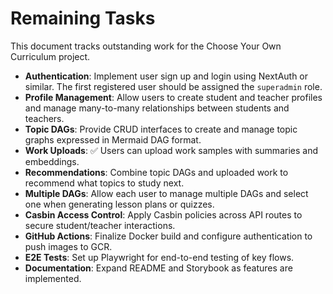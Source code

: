 # Remaining Tasks

This document tracks outstanding work for the Choose Your Own Curriculum project.

- **Authentication**: Implement user sign up and login using NextAuth or similar. The first registered user should be assigned the `superadmin` role.
- **Profile Management**: Allow users to create student and teacher profiles and manage many-to-many relationships between students and teachers.
- **Topic DAGs**: Provide CRUD interfaces to create and manage topic graphs expressed in Mermaid DAG format.
- **Work Uploads**: ✅ Users can upload work samples with summaries and embeddings.
- **Recommendations**: Combine topic DAGs and uploaded work to recommend what topics to study next.
- **Multiple DAGs**: Allow each user to manage multiple DAGs and select one when generating lesson plans or quizzes.
- **Casbin Access Control**: Apply Casbin policies across API routes to secure student/teacher interactions.
- **GitHub Actions**: Finalize Docker build and configure authentication to push images to GCR.
- **E2E Tests**: Set up Playwright for end-to-end testing of key flows.
- **Documentation**: Expand README and Storybook as features are implemented.

